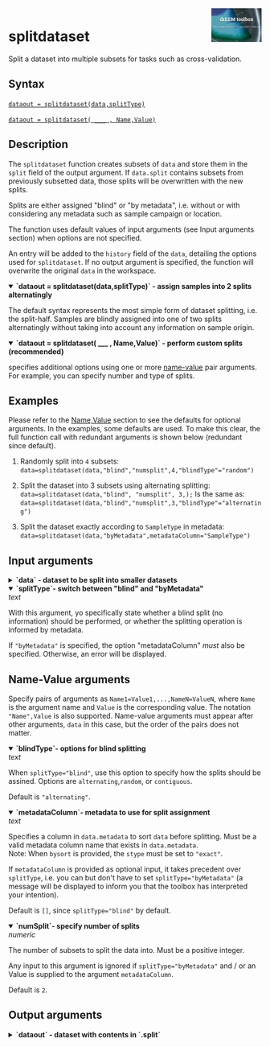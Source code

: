 <img src="top right corner logo.png" width="100" height="auto" align="right"/>

# splitdataset
Split a dataset into multiple subsets for tasks such as cross-validation.



## Syntax
[`dataout = splitdataset(data,splitType)`](#syntax1)

[`dataout = splitdataset( ___ , Name,Value)`](#syntax2)


## Description

The `splitdataset` function creates subsets of `data` and store them in the `split` field of the output argument. If `data.split` contains subsets from previously subsetted data, those splits will be overwritten with the new splits.

Splits are either assigned "blind" or "by metadata", i.e. without or with considering any metadata such as sample campaign or location.

The function uses default values of input arguments (see Input arguments section) when options are not specified. 

An entry will be added to the `history` field of the `data`, detailing the  options used for `splitdataset`. If no output argument is specified, the function will overwrite the original `data` in the workspace.


<details open>
    <summary><b>`dataout = splitdataset(data,splitType)` - assign samples into 2 splits alternatingly</b></summary>
<a name="syntax1"></a>

The default syntax represents the most simple form of dataset splitting, i.e. the split-half. Samples are blindly assigned into one of two splits alternatingly without taking into account any information on sample origin.
    
</details>

<details open>
    <summary><b>`dataout = splitdataset( ___ , Name,Value)` - perform custom splits (recommended)</b></summary>
<a name="syntax2"></a>

specifies additional options using one or more [name-value](#NameValue) pair arguments. For example, you can specify number and type of splits.

    
</details>


## Examples

Please refer to the [Name,Value](#NameValue) section to see the defaults for optional arguments. In the examples, some defaults are used. To make this clear, the full function call with redundant arguments is shown below (redundant since default).

1. Randomly split into `4` subsets:
`data=splitdataset(data,"blind","numsplit",4,"blindType"="random")`

 
2. Split the dataset into 3 subsets using alternating splitting:
`data=splitdataset(data,"blind", "numsplit", 3,);`
Is the same as:
`data=splitdataset(data,"blind","numsplit",3,"blindType"="alternating")`

3. Split the dataset exactly according to `SampleType` in metadata:
`data=splitdataset(data,"byMetadata",metadataColumn="SampleType")` 



## Input arguments
<details>
    <summary><b>`data` - dataset to be split into smaller datasets</b></summary>
    <i>drEEMdataset</i>
        
A dataset of the class `drEEMdataset` that passes the validation function `tbx.validatedataset(data)`. 

</details>


<details open>
    <summary><b>`splitType`- switch between "blind" and "byMetadata"</b></summary>
    <i>text</i>
 
 With this argument, yo specifically state whether a blind split (no information) should be performed, or whether the splitting operation is informed by metadata.
 
 If `"byMetadata"` is specified, the option "metadataColumn" *must* also be specified. Otherwise, an error will be displayed.

 </details>

## Name-Value arguments
Specify pairs of arguments as `Name1=Value1,...,NameN=ValueN`, where `Name` is the argument name and `Value` is the corresponding value. The notation `"Name",Value` is also supported. Name-value arguments must appear after other arguments, `data` in this case, but the order of the pairs does not matter. 
<a name="NameValue"></a>
 
<details open>
    <summary><b>`blindType`- options for blind splitting</b></summary>
    <i>text</i>
 
When `splitType="blind"`, use this option to specify how the splits should be assined. Options are `alternating`,`random`, or `contiguous`.

 Default is `"alternating"`.

</details>
 
<details open>
    <summary><b>`metadataColumn`- metadata to use for split assignment</b></summary>
    <i>text</i>
 
Specifies a column in `data.metadata` to sort `data` before splitting. Must be a valid metadata column name that exists in `data.metadata`. <br>Note: When `bysort` is provided, the `stype` must be set to `"exact"`. <br>

If `metadataColumn` is provided as optional input, it takes precedent over `splitType`, i.e. you can but don't have to set `splitType="byMetadata"` (a message will be displayed to inform you that the toolbox has interpreted your intention).

Default is `[]`, since `splitType="blind"` by default.


</details>

<details open>
    <summary><b>`numSplit`- specify number of splits</b></summary>
    <i>numeric</i>
 
The number of subsets to split the data into. Must be a positive integer.

Any input to this argument is ignored if `splitType="byMetadata"` and / or an Value is supplied to the argument `metadataColumn`.

Default is `2`.


 </details>
 




## Output arguments
<details>
    <summary><b>`dataout` - dataset with contents in `.split`</b></summary>
    <i>drEEMdataset</i>
        
A dataset of the class `drEEMdataset` that passes the validation function `tbx.validatedataset(dataout)`.

</details>
